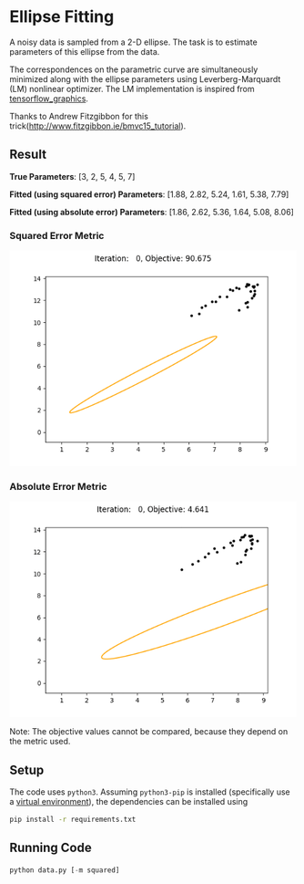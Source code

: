 # Ellipse Fitting
A noisy data is sampled from a 2-D ellipse. The task is to estimate parameters of this ellipse from the data.

The correspondences on the parametric curve are simultaneously minimized along with the ellipse parameters using Leverberg-Marquardt (LM) nonlinear optimizer.
The LM implementation is inspired from [tensorflow_graphics](https://github.com/tensorflow/graphics/blob/master/tensorflow_graphics/math/optimizer/levenberg_marquardt.py).

Thanks to Andrew Fitzgibbon for this trick(http://www.fitzgibbon.ie/bmvc15_tutorial).

## Result
**True Parameters**: [3, 2, 5, 4, 5, 7]

**Fitted (using squared error) Parameters**: [1.88, 2.82, 5.24, 1.61, 5.38, 7.79]

**Fitted (using absolute error) Parameters**: [1.86, 2.62, 5.36, 1.64, 5.08, 8.06]

### Squared Error  Metric
![Squared Fitting Iterations](media_readme/squared.gif)

### Absolute Error  Metric
![Absolute Fitting Iterations](media_readme/absolute.gif)

Note: The objective values cannot be compared, because they depend on the metric used.

## Setup
The code uses `python3`.
Assuming `python3-pip` is installed (specifically use a [virtual environment](https://docs.python.org/3/library/venv.html)), the dependencies can be installed using
```bash
pip install -r requirements.txt
```

## Running Code
```python
python data.py [-m squared]
```

